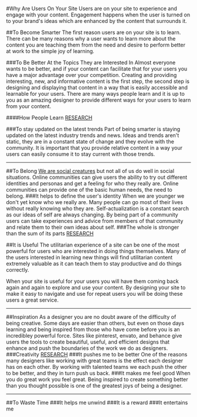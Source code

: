 #Why Are Users On Your Site
Users are on your site to experience and engage with your content. Engagement happens when the user is turned on to your brand's ideas which are enhanced by the content that surrounds it.

##To Become Smarter
The first reason users are on your site is to learn. There can be many reasons why a user wants to learn more about the content you are teaching them from the need and desire to perform better at work to the simple joy of learning.

###To Be Better At the Topics They are Interested In
Almost everyone wants to be better, and if your content can facilitate that for your users you have a major advantage over your competition. Creating and providing interesting, new, and informative content is the first step, the second step is designing and displaying that content in a way that is easily accessible and learnable for your users. There are many ways people learn and it is up to you as an amazing designer to provide different ways for your users to learn from your content.

####How People Learn [RESEARCH](www.google.com)

###To stay updated on the latest trends
Part of being smarter is staying updated on the latest industry trends and news. Ideas and trends aren't static, they are in a constant state of change and they evolve with the community. It is important that you provide relative content in a way your users can easily consume it to stay current with those trends.

----------

##To Belong
[We are social creatures](www.google.com) but not all of us do well in social situations. Online communities can give users the ability to try out different identities and personas and get a feeling for who they really are. Online communities can provide one of the basic human needs, the need to belong.
###It helps to define the user's identity
When we are younger we don't yet know who we really are. Many people can go most of their lives without really knowing who they are. Self-actualization is a constant search as our ideas of self are always changing. By being part of a community users can take experiences and advice from members of that community and relate them to their own ideas about self.
###The whole is stronger than the sum of its parts
[RESEARCH](www.google.com)

##It is Useful
The utilitarian experience of a site can be one of the most powerful for users who are interested in doing things themselves. Many of the users interested in learning new things will find utilitarian content extremely valuable as it can teach them to stay productive and do things correctly.

When your site is useful for your users you will have them coming back again and again to explore and use your content. By designing your site to make it easy to navigate and use for repeat users you will be doing these users a great service.

----------

##Inspiration
As a designer you are no doubt aware of the difficulty of being creative. Some days are easier than others, but even on those days learning and being inspired from those who have come before you is an incredibley powerful force. Sites like pinterest, envato, and behance give users the tools to create beautiful, useful, and efficient designs that enhance and push the boundaries of the work we do as designers.
###Creativity
[RESEARCH](www.google.com)
###It pushes me to be better
One of the reasons many designers like working with great teams is the effect each designer has on each other. By working with talented teams we each push the other to be better, and they in turn push us back.
###It makes me feel good
When you do great work you feel great. Being inspired to create something better than you thought possible is one of the greatest joys of being a designer.

----------

##To Waste Time
###It helps me unwind
###It is a reward
###It entertains me
